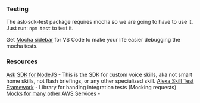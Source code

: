 
### Testing
The ask-sdk-test package requires mocha so we are going to have to use it. Just run:
`npm test` to test it.

Get [Mocha sidebar](https://marketplace.visualstudio.com/items?itemName=maty.vscode-mocha-sidebar) for VS Code to make your life easier debugging the mocha tests.

### Resources
[Ask SDK for NodeJS](https://developer.amazon.com/en-US/docs/alexa/alexa-skills-kit-sdk-for-nodejs/set-up-the-sdk.html) - This is the SDK for custom voice skills, aka not smart home skills, not flash briefings, or any other specialized skill.
[Alexa Skill Test Framework](https://github.com/taimos/ask-sdk-test) - Library for handing integration tests (Mocking requests)
[Mocks for many other AWS Services](https://github.com/dwyl/aws-sdk-mock) -
